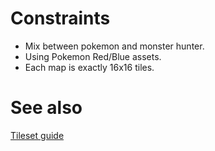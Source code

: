 # Constraints
* Mix between pokemon and monster hunter.
* Using Pokemon Red/Blue assets.
* Each map is exactly 16x16 tiles.


# See also
[Tileset guide](https://bitbucket.org/thesheep/qq/src/ce58427c58263abdd02a10976ca5514d20c2701b/qq.py)